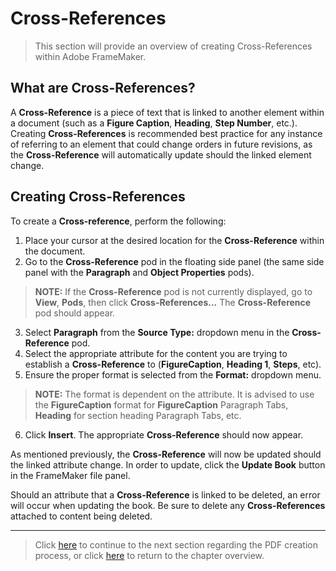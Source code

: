 # Cross-References

> This section will provide an overview of creating Cross-References within Adobe FrameMaker. 

## What are Cross-References?

A **Cross-Reference** is a piece of text that is linked to another element within a document (such as a **Figure Caption**, **Heading**, **Step Number**, etc.). Creating **Cross-References** is recommended best practice for any instance of referring to an element that could change orders in future revisions, as the **Cross-Reference** will automatically update should the linked element change.

## Creating Cross-References

To create a **Cross-reference**, perform the following:

1. Place your cursor at the desired location for the **Cross-Reference** within the document.
2. Go to the **Cross-Reference** pod in the floating side panel (the same side panel with the **Paragraph** and **Object Properties** pods).

> **NOTE:** If the **Cross-Reference** pod is not currently displayed, go to **View**, **Pods**, then click **Cross-References...** The **Cross-Reference** pod should appear.

3. Select **Paragraph** from the **Source Type:** dropdown menu in the **Cross-Reference** pod.
4. Select the appropriate attribute for the content you are trying to establish a **Cross-Reference** to (**FigureCaption**, **Heading 1**, **Steps**, etc).
5. Ensure the proper format is selected from the **Format:** dropdown menu.

> **NOTE:** The format is dependent on the attribute. It is advised to use the **FigureCaption** format for **FigureCaption** Paragraph Tabs, **Heading** for section heading Paragraph Tabs, etc.

6. Click **Insert**. The appropriate **Cross-Reference** should now appear.

As mentioned previously, the **Cross-Reference** will now be updated should the linked attribute change. In order to update, click the **Update Book** button in the FrameMaker file panel.

Should an attribute that a **Cross-Reference** is linked to be deleted, an error will occur when updating the book. Be sure to delete any **Cross-References** attached to content being deleted.

* **

> Click [here](https://github.com/taddieken95/Accuray_Tech_Comm_Guide/blob/master/Chapter%202:%20Adobe%20FrameMaker/Section%206:%20Exporting%20to%20PDF.md) to continue to the next section regarding the PDF creation process, or click [here](https://github.com/taddieken95/Accuray_Tech_Comm_Guide/tree/master/Chapter%202:%20Adobe%20FrameMaker) to return to the chapter overview.
